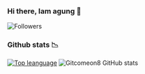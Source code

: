 ### Hi there, Iam agung 👋
![Followers](https://img.shields.io/github/followers/Gitcomeon8?style=social)
<!--
**Gitcomeon8/Gitcomeon8** is a ✨ _special_ ✨ repository because its `README.md` (this file) appears on your GitHub profile.

Here are some ideas to get you started:

- 🔭 I’m currently working on ...
- 🌱 I’m currently learning ...
- 👯 I’m looking to collaborate on ...
- 🤔 I’m looking for help with ...
- 💬 Ask me about ...
- 📫 How to reach me: ...
- 😄 Pronouns: ...
- ⚡ Fun fact: ...
-->
### Github stats 📉
[![Top leanguage](https://github-readme-stats.vercel.app/api/top-langs?username=Gitcomeon8&show_icons=true&theme=radical)](https://github.com/Gitcomeon8/github-readme-stats)
![Gitcomeon8 GitHub stats](https://github-readme-stats.vercel.app/api?username=Gitcomeon8&show_icons=true&theme=radical)
